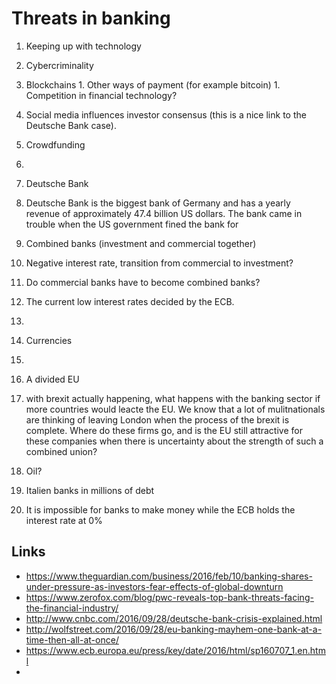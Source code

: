 Threats in banking 
==================

1. Keeping up with technology
  1. Cybercriminality
  2. Blockchains
    1. Other ways of payment (for example bitcoin)
    1. Competition in financial technology? 
  3. Social media influences investor consensus (this is a nice link to the Deutsche Bank case).
  4. Crowdfunding
  5. 
  
  
1. Deutsche Bank
  1. Deutsche Bank is the biggest bank of Germany and has a yearly revenue of approximately 47.4 billion US dollars. The bank came in  trouble when the US government fined the bank for 
  
1. Combined banks (investment and commercial together)

1. Negative interest rate, transition from commercial to investment?
  1. Do commercial banks have to become combined banks?
  
1. The current low interest rates decided by the ECB.
  1. 
  
1.  Currencies 
  1. 

1. A divided EU
  1. with brexit actually happening, what happens with the banking sector if more countries would leacte the EU. We know that a lot of mulitnationals are thinking of leaving London when the process of the brexit is complete. Where do these firms go, and is the EU still attractive for these companies when there is uncertainty about the strength of such a combined union?

1. Oil?

1. Italien banks in millions of debt

1. It is impossible for banks to make money while the ECB holds the interest rate at 0%






## Links
* https://www.theguardian.com/business/2016/feb/10/banking-shares-under-pressure-as-investors-fear-effects-of-global-downturn
* https://www.zerofox.com/blog/pwc-reveals-top-bank-threats-facing-the-financial-industry/
* http://www.cnbc.com/2016/09/28/deutsche-bank-crisis-explained.html
* http://wolfstreet.com/2016/09/28/eu-banking-mayhem-one-bank-at-a-time-then-all-at-once/
* https://www.ecb.europa.eu/press/key/date/2016/html/sp160707_1.en.html
* 
